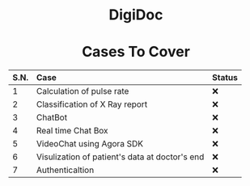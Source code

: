<h1 align="center">DigiDoc</h1>
<h1 align="center">Cases To Cover</h1>

S.N. |Case | Status | 
:------------ | :-------------| :-------------| 
1| Calculation of pulse rate  | :x: |
2| Classification of X Ray report | :x: | 
3| ChatBot | :x: | 
4| Real time Chat Box | :x: |  
5| VideoChat using Agora SDK| :x: |
6| Visulization of patient's data at doctor's end | :x: |
7| Authenticaltion | :x: |
